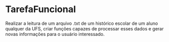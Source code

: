 # TarefaFuncional
 Realizar a leitura de um arquivo .txt de um histórico escolar de um aluno qualquer da UFS, 
 criar funções capazes de processar esses dados e gerar novas informações para o usuário interessado. 
